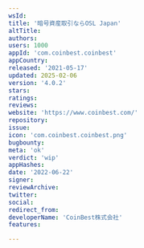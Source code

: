 ```yaml
---
wsId: 
title: '暗号資産取引ならOSL Japan'
altTitle: 
authors: 
users: 1000
appId: 'com.coinbest.coinbest'
appCountry: 
released: '2021-05-17'
updated: 2025-02-06
version: '4.0.2'
stars: 
ratings: 
reviews: 
website: 'https://www.coinbest.com/'
repository: 
issue: 
icon: 'com.coinbest.coinbest.png'
bugbounty: 
meta: 'ok'
verdict: 'wip'
appHashes: 
date: '2022-06-22'
signer: 
reviewArchive: 
twitter: 
social: 
redirect_from: 
developerName: 'CoinBest株式会社'
features: 

---
```


